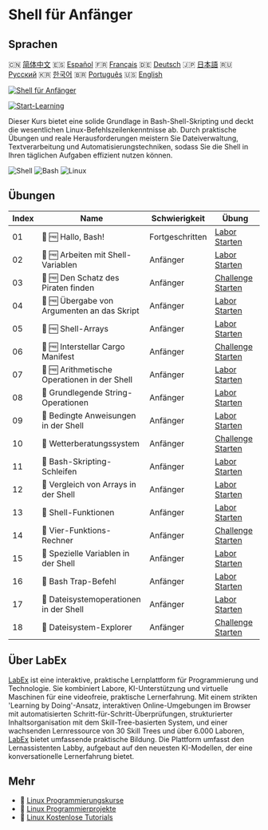 # Shell für Anfänger

## Sprachen

🇨🇳 [简体中文](README_zh.md) 🇪🇸 [Español](README_es.md) 🇫🇷 [Français](README_fr.md) 🇩🇪 [Deutsch](README_de.md) 🇯🇵 [日本語](README_ja.md) 🇷🇺 [Русский](README_ru.md) 🇰🇷 [한국어](README_ko.md) 🇧🇷 [Português](README_pt.md) 🇺🇸 [English](README.md) 

[![Shell für Anfänger](https://cover-creator.labex.io/shell-for-beginners.png?lang=de)](https://labex.io/de/courses/shell-for-beginners)

[![Start-Learning](https://img.shields.io/badge/Start-Learning-whitesmoke?style=for-the-badge)](https://labex.io/de/courses/shell-for-beginners)

Dieser Kurs bietet eine solide Grundlage in Bash-Shell-Skripting und deckt die wesentlichen Linux-Befehlszeilenkenntnisse ab. Durch praktische Übungen und reale Herausforderungen meistern Sie Dateiverwaltung, Textverarbeitung und Automatisierungstechniken, sodass Sie die Shell in Ihren täglichen Aufgaben effizient nutzen können.

![Shell](https://img.shields.io/badge/Shell-whitesmoke?style=for-the-badge&logo=shell)
![Bash](https://img.shields.io/badge/Bash-whitesmoke?style=for-the-badge&logo=bash)
![Linux](https://img.shields.io/badge/Linux-whitesmoke?style=for-the-badge&logo=linux)


## Übungen

|   Index | Name                                         | Schwierigkeit   | Übung                                                                                                                                          |
|---------|----------------------------------------------|-----------------|------------------------------------------------------------------------------------------------------------------------------------------------|
|      01 | 🧩 🆓 Hallo, Bash!                           | Fortgeschritten | <a target='_blank' href='https://labex.io/de/labs/linux-hello-bash-388809?course=shell-for-beginners'>Labor Starten</a>                        |
|      02 | 🧩 🆓 Arbeiten mit Shell-Variablen           | Anfänger        | <a target='_blank' href='https://labex.io/de/labs/shell-working-with-shell-variables-388810?course=shell-for-beginners'>Labor Starten</a>      |
|      03 | 🎯 🆓 Den Schatz des Piraten finden          | Anfänger        | <a target='_blank' href='https://labex.io/de/labs/shell-finding-the-pirate-s-treasure-388807?course=shell-for-beginners'>Challenge Starten</a> |
|      04 | 🧩 🆓 Übergabe von Argumenten an das Skript  | Anfänger        | <a target='_blank' href='https://labex.io/de/labs/shell-passing-arguments-to-the-script-388811?course=shell-for-beginners'>Labor Starten</a>   |
|      05 | 🧩 🆓 Shell-Arrays                           | Anfänger        | <a target='_blank' href='https://labex.io/de/labs/shell-shell-arrays-388812?course=shell-for-beginners'>Labor Starten</a>                      |
|      06 | 🎯 🆓 Interstellar Cargo Manifest            | Anfänger        | <a target='_blank' href='https://labex.io/de/labs/shell-interstellar-cargo-manifest-388869?course=shell-for-beginners'>Challenge Starten</a>   |
|      07 | 🧩 🆓 Arithmetische Operationen in der Shell | Anfänger        | <a target='_blank' href='https://labex.io/de/labs/shell-arithmetic-operations-in-shell-388813?course=shell-for-beginners'>Labor Starten</a>    |
|      08 | 🧩  Grundlegende String-Operationen          | Anfänger        | <a target='_blank' href='https://labex.io/de/labs/shell-basic-string-operations-388814?course=shell-for-beginners'>Labor Starten</a>           |
|      09 | 🧩  Bedingte Anweisungen in der Shell        | Anfänger        | <a target='_blank' href='https://labex.io/de/labs/linux-conditional-statements-in-shell-388815?course=shell-for-beginners'>Labor Starten</a>   |
|      10 | 🎯  Wetterberatungssystem                    | Anfänger        | <a target='_blank' href='https://labex.io/de/labs/shell-weather-advisory-system-388885?course=shell-for-beginners'>Challenge Starten</a>       |
|      11 | 🧩  Bash-Skripting-Schleifen                 | Anfänger        | <a target='_blank' href='https://labex.io/de/labs/shell-bash-scripting-loops-388816?course=shell-for-beginners'>Labor Starten</a>              |
|      12 | 🧩  Vergleich von Arrays in der Shell        | Anfänger        | <a target='_blank' href='https://labex.io/de/labs/shell-comparing-arrays-in-shell-388817?course=shell-for-beginners'>Labor Starten</a>         |
|      13 | 🧩  Shell-Funktionen                         | Anfänger        | <a target='_blank' href='https://labex.io/de/labs/shell-shell-functions-388818?course=shell-for-beginners'>Labor Starten</a>                   |
|      14 | 🎯  Vier-Funktions-Rechner                   | Anfänger        | <a target='_blank' href='https://labex.io/de/labs/shell-four-function-calculator-388893?course=shell-for-beginners'>Challenge Starten</a>      |
|      15 | 🧩  Spezielle Variablen in der Shell         | Anfänger        | <a target='_blank' href='https://labex.io/de/labs/shell-special-variables-in-shell-388819?course=shell-for-beginners'>Labor Starten</a>        |
|      16 | 🧩  Bash Trap-Befehl                         | Anfänger        | <a target='_blank' href='https://labex.io/de/labs/linux-bash-trap-command-388820?course=shell-for-beginners'>Labor Starten</a>                 |
|      17 | 🧩  Dateisystemoperationen in der Shell      | Anfänger        | <a target='_blank' href='https://labex.io/de/labs/shell-file-system-operations-in-shell-388821?course=shell-for-beginners'>Labor Starten</a>   |
|      18 | 🎯  Dateisystem-Explorer                     | Anfänger        | <a target='_blank' href='https://labex.io/de/labs/shell-file-system-explorer-388898?course=shell-for-beginners'>Challenge Starten</a>          |

## Über LabEx

[LabEx](https://labex.io) ist eine interaktive, praktische Lernplattform für Programmierung und Technologie. Sie kombiniert Labore, KI-Unterstützung und virtuelle Maschinen für eine videofreie, praktische Lernerfahrung. Mit einem strikten 'Learning by Doing'-Ansatz, interaktiven Online-Umgebungen im Browser mit automatisierten Schritt-für-Schritt-Überprüfungen, strukturierter Inhaltsorganisation mit dem Skill-Tree-basierten System, und einer wachsenden Lernressource von 30 Skill Trees und über 6.000 Laboren, [LabEx](https://labex.io) bietet umfassende praktische Bildung. Die Plattform umfasst den Lernassistenten Labby, aufgebaut auf den neuesten KI-Modellen, der eine konversationelle Lernerfahrung bietet.

## Mehr

- 🔗 [Linux Programmierungskurse](https://github.com/labex-labs/awesome-programming-courses)
- 🔗 [Linux Programmierprojekte](https://github.com/labex-labs/awesome-programming-projects)
- 🔗 [Linux Kostenlose Tutorials](https://github.com/labex-labs/linux-free-tutorials)

